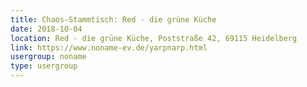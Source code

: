 ```yaml
---
title: Chaos-Stammtisch: Red - die grüne Küche
date: 2018-10-04
location: Red - die grüne Küche, Poststraße 42, 69115 Heidelberg
link: https://www.noname-ev.de/yarpnarp.html
usergroup: noname
type: usergroup
---
```

